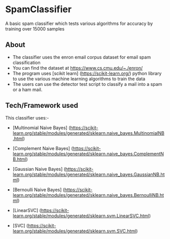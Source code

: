 # SpamClassifier

A basic spam classifier which tests various algorithms for accuracy by training over 15000 samples

## About

- The classifier uses the enron email corpus dataset for email spam classification
- You can find the dataset at https://www.cs.cmu.edu/~./enron/
- The program uses [scikit learn] (https://scikit-learn.org/) python library to use the various machine learning algorithms to train the data 
- The users can use the detector test script to classify a mail into a spam or a ham mail.

## Tech/Framework used

This classifier uses:-

- [Multinomial Naive Bayes] (https://scikit-learn.org/stable/modules/generated/sklearn.naive_bayes.MultinomialNB.html)

- [Complement Naive Bayes] (https://scikit-learn.org/stable/modules/generated/sklearn.naive_bayes.ComplementNB.html)

- [Gaussian Naive Bayes] (https://scikit-learn.org/stable/modules/generated/sklearn.naive_bayes.GaussianNB.html)

- [Bernoulli Naive Bayes] (https://scikit-learn.org/stable/modules/generated/sklearn.naive_bayes.BernoulliNB.html)

- [LinearSVC] (https://scikit-learn.org/stable/modules/generated/sklearn.svm.LinearSVC.html)

- [SVC] (https://scikit-learn.org/stable/modules/generated/sklearn.svm.SVC.html)
